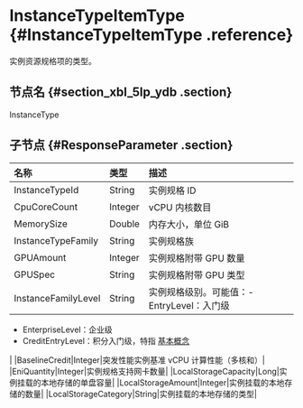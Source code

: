 # InstanceTypeItemType {#InstanceTypeItemType .reference}

实例资源规格项的类型。

## 节点名 {#section_xbl_5lp_ydb .section}

InstanceType

## 子节点 {#ResponseParameter .section}

|名称|类型|描述|
|:-|:-|:-|
|InstanceTypeId|String|实例规格 ID|
|CpuCoreCount|Integer|vCPU 内核数目|
|MemorySize|Double|内存大小，单位 GiB|
|InstanceTypeFamily|String|实例规格族|
|GPUAmount|Integer|实例规格附带 GPU 数量|
|GPUSpec|String|实例规格附带 GPU 类型|
|InstanceFamilyLevel|String|实例规格级别。可能值：-   EntryLevel：入门级
-   EnterpriseLevel：企业级
-   CreditEntryLevel：积分入门级，特指 [基本概念](../../../../../cn.zh-CN/产品简介/实例/突发性能实例/基本概念.md#)

|
|BaselineCredit|Integer|突发性能实例基准 vCPU 计算性能（多核和）|
|EniQuantity|Integer|实例规格支持网卡数量|
|LocalStorageCapacity|Long|实例挂载的本地存储的单盘容量|
|LocalStorageAmount|Integer|实例挂载的本地存储的数量|
|LocalStorageCategory|String|实例挂载的本地存储的类型|

